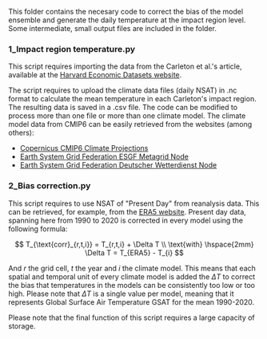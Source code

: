 This folder contains the necesary code to correct the bias of the model ensemble and generate the daily temperature at the impact region level. Some intermediate, small output files are included in the folder.


### 1_Impact region temperature.py
This script requires importing the data from the Carleton et al.'s article, available at the [Harvard Economic Datasets website](https://hu.sharepoint.com/sites/HarvardEconomicsDatasets/Shared%20Documents/Forms/AllItems.aspx?id=%2Fsites%2FHarvardEconomicsDatasets%2FShared%20Documents%2FCarleton%20et%20al%20%282022%29&p=true&ga=1).

The script requires to upload the climate data files (daily NSAT) in .nc format to calculate the mean temperature in each Carleton's impact region. The resulting data is saved in a .csv file. The code can be modified to process more than one file or more than one climate model. The climate model data from CMIP6 can be easily retrieved from the websites (among others): 
- [Copernicus CMIP6 Climate Projections](https://cds.climate.copernicus.eu/datasets/projections-cmip6?tab=overview)
- [Earth System Grid Federation ESGF Metagrid Node](https://aims2.llnl.gov/search)
- [Earth System Grid Federation Deutscher Wetterdienst Node](https://esgf.dwd.de/search/cmip6-dwd/)

### 2_Bias correction.py
This script requires to use NSAT of "Present Day" from reanalysis data. This can be retrieved, for example, from the [ERA5 website](https://cds.climate.copernicus.eu/cdsapp#!/dataset/reanalysis-era5-single-levels-monthly-means?tab=overview). 
Present day data, spanning here from 1990 to 2020 is corrected in every model using the following formula:

$$
T_{\text{corr}_{r,t,i}} = T_{r,t,i} + \Delta T \\
\text{with} \hspace{2mm} \Delta T = T_{ERA5} - T_{i} 
$$

And $r$ the grid cell, $t$ the year and $i$ the climate model. This means that each spatial and temporal unit of every climate model is added the $\Delta T$ to correct the bias that temperatures in the models can be consistently too low or too high. Please note that $\Delta T$ is a single value per model, meaning that it represents Global Surface Air Temperature GSAT for the mean 1990-2020.

Please note that the final function of this script requires a large capacity of storage.
